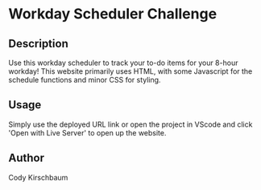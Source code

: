 # Workday Scheduler Challenge

## Description
Use this workday scheduler to track your to-do items for your 8-hour workday! This website primarily uses HTML, with some Javascript for the schedule functions and minor CSS for styling.

## Usage
Simply use the deployed URL link or open the project in VScode and click 'Open with Live Server' to open up the website.

## Author
Cody Kirschbaum